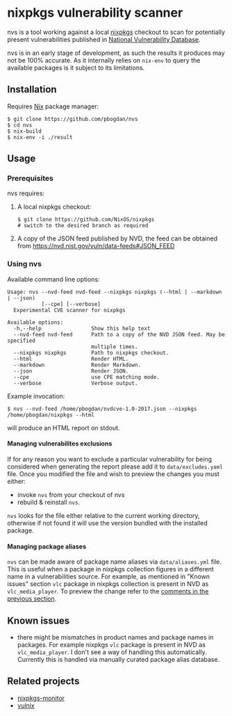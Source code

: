 # nixpkgs vulnerability scanner

nvs is a tool working against a local [nixpkgs](https://github.com/NixOS/nixpkgs) checkout to scan for potentially present vulnerabilities published in [National Vulnerability Database](https://nvd.nist.gov/).

nvs is in an early stage of development, as such the results it produces may not be 100% accurate. As it internally relies on `nix-env` to query the available packages is it subject to its limitations.

## Installation

Requires [Nix](https://nixos.org/nix/) package manager:

```
$ git clone https://github.com/pbogdan/nvs
$ cd nvs
$ nix-build
$ nix-env -i ./result
```

## Usage

### Prerequisites

nvs requires:

1. A local nixpkgs checkout:

    ```
    $ git clone https://github.com/NixOS/nixpkgs
    # switch to the desired branch as required
    ```
2. A copy of the JSON feed published by NVD, the feed can be obtained from https://nvd.nist.gov/vuln/data-feeds#JSON_FEED

### Using nvs

Available command line options:

```
Usage: nvs --nvd-feed nvd-feed --nixpkgs nixpkgs (--html | --markdown | --json)
           [--cpe] [--verbose]
  Experimental CVE scanner for nixpkgs

Available options:
  -h,--help                Show this help text
  --nvd-feed nvd-feed      Path to a copy of the NVD JSON feed. May be specified
                           multiple times.
  --nixpkgs nixpkgs        Path to nixpkgs checkout.
  --html                   Render HTML.
  --markdown               Render Markdown.
  --json                   Render JSON.
  --cpe                    use CPE matching mode.
  --verbose                Verbose output.
```

Example invocation:

```
$ nvs --nvd-feed /home/pbogdan/nvdcve-1.0-2017.json --nixpkgs /home/pbogdan/nixpkgs --html
```

will produce an HTML report on stdout.

#### Managing vulnerabilites exclusions

If for any reason you want to exclude a particular vulnerability for being considered when generating the report please add it to `data/excludes.yaml` file. Once you modified the file and wish to preview the changes you must either:

- invoke `nvs` from your checkout of nvs
- rebuild & reinstall `nvs`.

`nvs` looks for the file either relative to the current working directory, otherwise if not found it will use the version bundled with the installed package.

#### Managing package aliases

`nvs` can be made aware of package name aliases via `data/aliases.yml` file. This is useful when a package in nixpkgs collection figures in a different name in a vulnerabilities source. For example, as mentioned in "Known issues" section `vlc` package in nixpkgs collection is present in NVD as `vlc_media_player`. To preview the change refer to the [comments in the previous section](#managing-vulnerabilites-exclusions).

## Known issues

- there might be mismatches in product names and package names in packages. For example nixpkgs `vlc` package is present in NVD as `vlc_media_player`. I don't see a way of handling this automatically. Currently this is handled via manually curated package alias database.

## Related projects

- [nixpkgs-monitor](https://github.com/Phreedom/nixpkgs-monitor)
- [vulnix](https://github.com/flyingcircusio/vulnix)

